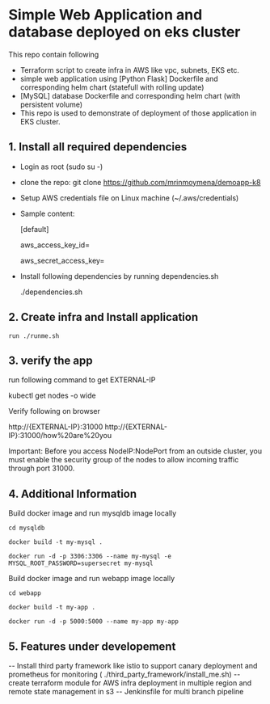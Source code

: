 # Simple Web Application and database deployed on eks cluster

This repo contain following 
  - Terraform script to create infra in AWS like vpc, subnets, EKS etc.
  - simple web application using [Python Flask] Dockerfile and corresponding helm chart (statefull with rolling update) 
  - [MySQL] database Dockerfile and corresponding helm chart (with persistent volume)
  - This repo is used to demonstrate of deployment of those application in EKS cluster.


## 1. Install all required dependencies
- Login as root (sudo su -)
- clone the repo: git clone https://github.com/mrinmoymena/demoapp-k8
- Setup AWS credentials file on Linux machine (~/.aws/credentials)
- Sample content:
     
     [default]
     
     aws_access_key_id=
     
     aws_secret_access_key=
- Install following dependencies by running dependencies.sh
    
    ./dependencies.sh

## 2. Create infra and Install application

    run ./runme.sh

    
## 3. verify the app

run following command to get EXTERNAL-IP
  
   kubectl get nodes -o wide

Verify following on browser

  http://{EXTERNAL-IP}:31000
  http://{EXTERNAL-IP}:31000/how%20are%20you

Important: Before you access NodeIP:NodePort from an outside cluster, you must enable the security group of the nodes to allow incoming traffic through port 31000.

## 4. Additional Information
Build docker image and run mysqldb image locally
    
    cd mysqldb
    
    docker build -t my-mysql .
    
    docker run -d -p 3306:3306 --name my-mysql -e MYSQL_ROOT_PASSWORD=supersecret my-mysql

Build docker image and run webapp image locally
    
    cd webapp
    
    docker build -t my-app .
    
    docker run -d -p 5000:5000 --name my-app my-app

## 5. Features under developement

  -- Install third party framework like istio to support canary deployment and prometheus for monitoring ( ./third_party_framework/install_me.sh)
  -- create terraform module for AWS infra deployment in multiple region and remote state management in s3
  -- Jenkinsfile for multi branch pipeline
